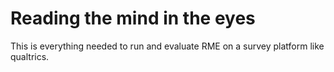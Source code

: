 # Reading the mind in the eyes

This is everything needed to run and evaluate RME on a survey platform like qualtrics.
